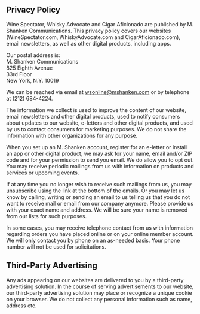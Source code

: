 ## Privacy Policy
Wine Spectator, Whisky Advocate and Cigar Aficionado are published by M. Shanken Communications. This privacy policy covers our websites (WineSpectator.com, WhiskyAdvocate.com and CigarAficionado.com), email newsletters, as well as other digital products, including apps.

Our postal address is:<br>
M. Shanken Communications<br>
825 Eighth Avenue<br>
33rd Floor<br>
New York, N.Y. 10019

We can be reached via email at [wsonline@mshanken.com](mailto:wsonline@mshanken.com) or by telephone at (212) 684-4224.

The information we collect is used to improve the content of our website, email newsletters and other digital products, used to notify consumers about updates to our website, e-letters and other digital products, and used by us to contact consumers for marketing purposes. We do not share the information with other organizations for any purpose.

When you set up an M. Shanken account, register for an e-letter or install an app or other digital product, we may ask for your name, email and/or ZIP code and for your permission to send you email. We do allow you to opt out. You may receive periodic mailings from us with information on products and services or upcoming events.

If at any time you no longer wish to receive such mailings from us, you may unsubscribe using  the link at the bottom of the emails. Or you may let us know by calling, writing or sending an email to us telling us that you do not want to receive mail or email from our company anymore.
Please provide us with your exact name and address. We will be sure your name is removed from our lists for such purposes.

In some cases, you may receive telephone contact from us with information regarding orders you have placed online or on your online member account. We will only contact you by phone on an as-needed basis. Your phone number will not be used for solicitations.

## Third-Party Advertising
Any ads appearing on our websites are delivered to you by a third-party advertising solution. In the course of serving advertisements to our website, our third-party advertising solution may place or recognize a unique cookie on your browser. We do not collect any personal information such as name, address etc.